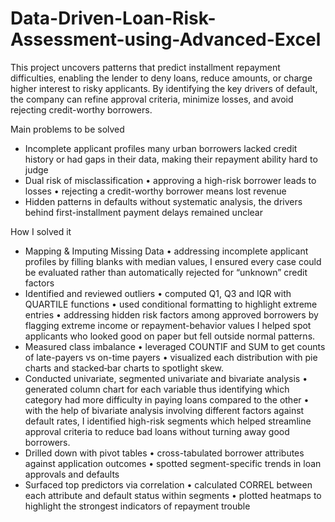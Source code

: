 # Data-Driven-Loan-Risk-Assessment-using-Advanced-Excel
This project uncovers patterns that predict installment repayment difficulties, enabling the lender to deny loans, reduce amounts, or charge higher interest to risky applicants. By identifying the key drivers of default, the company can refine approval criteria, minimize losses, and avoid rejecting credit-worthy borrowers.


Main problems to be solved

* Incomplete applicant profiles
  many urban borrowers lacked credit history or had gaps in their data, making their repayment ability hard to judge
* Dual risk of misclassification
  • approving a high-risk borrower leads to losses
  • rejecting a credit-worthy borrower means lost revenue
* Hidden patterns in defaults
  without systematic analysis, the drivers behind first-installment payment delays remained unclear

How I solved it

* Mapping & Imputing Missing Data
  • addressing incomplete applicant profiles by filling blanks with median values, I ensured every case could be evaluated rather than automatically rejected for “unknown” credit factors
* Identified and reviewed outliers
  • computed Q1, Q3 and IQR with QUARTILE functions
  • used conditional formatting to highlight extreme entries
  • addressing hidden risk factors among approved borrowers by flagging extreme income or repayment-behavior values I helped spot applicants who looked good on paper but fell outside normal patterns.
* Measured class imbalance
  • leveraged COUNTIF and SUM to get counts of late-payers vs on-time payers
  • visualized each distribution with pie charts and stacked‐bar charts to spotlight skew.
* Conducted univariate, segmented univariate and bivariate analysis
  • generated column chart for each variable thus identifying which category had more difficulty in paying loans compared to the other
  • with the help of bivariate analysis involving different factors against default rates, I identified high-risk segments which helped streamline approval criteria to reduce bad loans without turning away good borrowers.
* Drilled down with pivot tables
  • cross-tabulated borrower attributes against application outcomes
  • spotted segment-specific trends in loan approvals and defaults
* Surfaced top predictors via correlation
  • calculated CORREL between each attribute and default status within segments
  • plotted heatmaps to highlight the strongest indicators of repayment trouble
